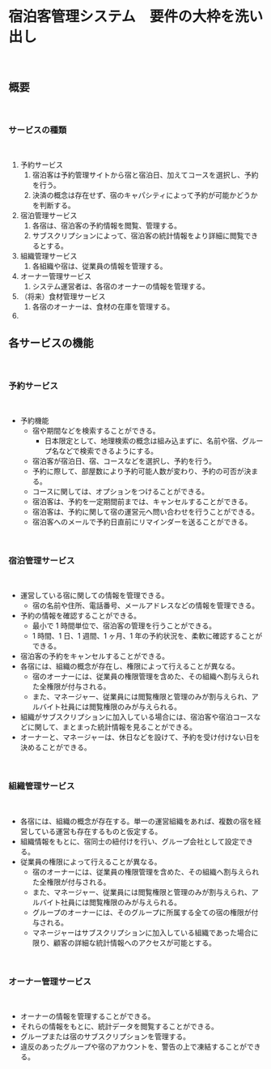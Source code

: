 # 宿泊客管理システム　要件の大枠を洗い出し

<br>

## 概要

<br>

### サービスの種類

<br>

1. 予約サービス
   1. 宿泊客は予約管理サイトから宿と宿泊日、加えてコースを選択し、予約を行う。
   2. 決済の概念は存在せず、宿のキャパシティによって予約が可能かどうかを判断する。
2. 宿泊管理サービス
   1. 各宿は、宿泊客の予約情報を閲覧、管理する。
   2. サブスクリプションによって、宿泊客の統計情報をより詳細に閲覧できるとする。
3. 組織管理サービス
   1. 各組織や宿は、従業員の情報を管理する。
4. オーナー管理サービス
   1. システム運営者は、各宿のオーナーの情報を管理する。
5. （将来）食材管理サービス
   1. 各宿のオーナーは、食材の在庫を管理する。
6.

## 各サービスの機能

<br>

### 予約サービス

<br>

- 予約機能
  - 宿や期間などを検索することができる。
    - 日本限定として、地理検索の概念は組み込まずに、名前や宿、グループ名などで検索できるようにする。
  - 宿泊客が宿泊日、宿、コースなどを選択し、予約を行う。
  - 予約に際して、部屋数により予約可能人数が変わり、予約の可否が決まる。
  - コースに関しては、オプションをつけることができる。
  - 宿泊客は、予約を一定期間前までは、キャンセルすることができる。
  - 宿泊客は、予約に関して宿の運営元へ問い合わせを行うことができる。
  - 宿泊客へのメールで予約日直前にリマインダーを送ることができる。

<br>

### 宿泊管理サービス

<br>

- 運営している宿に関しての情報を管理できる。
  - 宿の名前や住所、電話番号、メールアドレスなどの情報を管理できる。
- 予約の情報を確認することができる。
  - 最小で 1 時間単位で、宿泊客の管理を行うことができる。
  - 1 時間、1 日、1 週間、1 ヶ月、1 年の予約状況を、柔軟に確認することができる。
- 宿泊客の予約をキャンセルすることができる。
- 各宿には、組織の概念が存在し、権限によって行えることが異なる。
  - 宿のオーナーには、従業員の権限管理を含めた、その組織へ割与えられた全権限が付与される。
  - また、マネージャー、従業員には閲覧権限と管理のみが割与えられ、アルバイト社員には閲覧権限のみが与えられる。
- 組織がサブスクリプションに加入している場合には、宿泊客や宿泊コースなどに関して、まとまった統計情報を見ることができる。
- オーナーと、マネージャーは、休日などを設けて、予約を受け付けない日を決めることができる。

<br>

### 組織管理サービス

<br>

- 各宿には、組織の概念が存在する。単一の運営組織をあれば、複数の宿を経営している運営も存在するものと仮定する。
- 組織情報をもとに、宿同士の紐付けを行い、グループ会社として設定できる。
- 従業員の権限によって行えることが異なる。
  - 宿のオーナーには、従業員の権限管理を含めた、その組織へ割与えられた全権限が付与される。
  - また、マネージャー、従業員には閲覧権限と管理のみが割与えられ、アルバイト社員には閲覧権限のみが与えられる。
  - グループのオーナーには、そのグループに所属する全ての宿の権限が付与される。
  - マネージャーはサブスクリプションに加入している組織であった場合に限り、顧客の詳細な統計情報へのアクセスが可能とする。

<br>

### オーナー管理サービス

<br>

- オーナーの情報を管理することができる。
- それらの情報をもとに、統計データを閲覧することができる。
- グループまたは宿のサブスクリプションを管理する。
- 違反のあったグループや宿のアカウントを、警告の上で凍結することができる。
